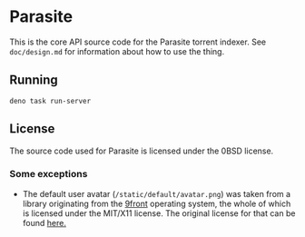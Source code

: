 # Parasite

This is the core API source code for the Parasite torrent indexer. See
`doc/design.md` for information about how to use the thing.

## Running

```
deno task run-server
```

## License

The source code used for Parasite is licensed under the 0BSD license.

### Some exceptions

- The default user avatar (`/static/default/avatar.png`) was taken from a
  library originating from the [9front](http://9front.org/) operating system,
  the whole of which is licensed under the MIT/X11 license. The original license
  for that can be found
  [here.](https://github.com/rdbyk/9front/blob/master/lib/legal/mit)
